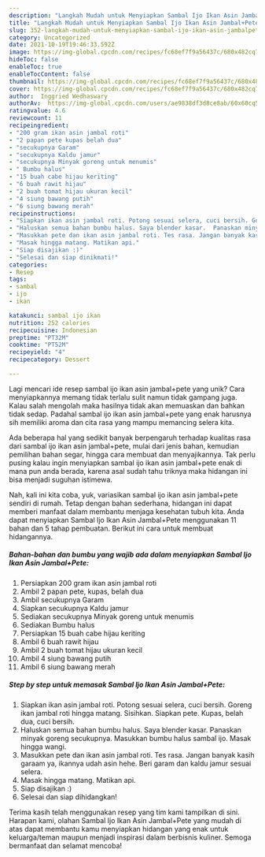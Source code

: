 ```yaml
---
description: "Langkah Mudah untuk Menyiapkan Sambal Ijo Ikan Asin Jambal+Pete yang Enak"
title: "Langkah Mudah untuk Menyiapkan Sambal Ijo Ikan Asin Jambal+Pete yang Enak"
slug: 352-langkah-mudah-untuk-menyiapkan-sambal-ijo-ikan-asin-jambalpete-yang-enak
category: Uncategorized
date: 2021-10-19T19:46:33.592Z
image: https://img-global.cpcdn.com/recipes/fc68ef7f9a56437c/680x482cq70/sambal-ijo-ikan-asin-jambalpete-foto-resep-utama.jpg
hideToc: false
enableToc: true
enableTocContent: false
thumbnail: https://img-global.cpcdn.com/recipes/fc68ef7f9a56437c/680x482cq70/sambal-ijo-ikan-asin-jambalpete-foto-resep-utama.jpg
cover: https://img-global.cpcdn.com/recipes/fc68ef7f9a56437c/680x482cq70/sambal-ijo-ikan-asin-jambalpete-foto-resep-utama.jpg
author:  Inggried Wedhaswary
authorAv:  https://img-global.cpcdn.com/users/ae9838df3d8ce8ab/60x60cq50/avatar.jpg
ratingvalue: 4.6
reviewcount: 11
recipeingredient:
- "200 gram ikan asin jambal roti"
- "2 papan pete kupas belah dua"
- "secukupnya Garam"
- "secukupnya Kaldu jamur"
- "secukupnya Minyak goreng untuk menumis"
- " Bumbu halus"
- "15 buah cabe hijau keriting"
- "6 buah rawit hijau"
- "2 buah tomat hijau ukuran kecil"
- "4 siung bawang putih"
- "6 siung bawang merah"
recipeinstructions:
- "Siapkan ikan asin jambal roti. Potong sesuai selera, cuci bersih. Goreng ikan jambal roti hingga matang. Sisihkan.  Siapkan pete. Kupas, belah dua, cuci bersih."
- "Haluskan semua bahan bumbu halus. Saya blender kasar.  Panaskan minyak goreng secukupnya. Masukkan bumbu halus sambal ijo. Masak hingga wangi."
- "Masukkan pete dan ikan asin jambal roti. Tes rasa. Jangan banyak kasih garaam ya, ikannya udah asin hehe. Beri garam dan kaldu jamur sesuai selera."
- "Masak hingga matang. Matikan api."
- "Siap disajikan :)"
- "Selesai dan siap dinikmati!"
categories:
- Resep
tags:
- sambal
- ijo
- ikan

katakunci: sambal ijo ikan 
nutrition: 252 calories
recipecuisine: Indonesian
preptime: "PT32M"
cooktime: "PT52M"
recipeyield: "4"
recipecategory: Dessert

---
```



Lagi mencari ide resep sambal ijo ikan asin jambal+pete yang unik? Cara menyiapkannya memang tidak terlalu sulit namun tidak gampang juga. Kalau salah mengolah maka hasilnya tidak akan memuaskan dan bahkan tidak sedap. Padahal sambal ijo ikan asin jambal+pete yang enak harusnya sih memiliki aroma dan cita rasa yang mampu memancing selera kita.


Ada beberapa hal yang sedikit banyak berpengaruh terhadap kualitas rasa dari sambal ijo ikan asin jambal+pete, mulai dari jenis bahan, kemudian pemilihan bahan segar, hingga cara membuat dan menyajikannya. Tak perlu pusing kalau ingin menyiapkan sambal ijo ikan asin jambal+pete enak di mana pun anda berada, karena asal sudah tahu triknya maka hidangan ini bisa menjadi suguhan istimewa.




Nah, kali ini kita coba, yuk, variasikan sambal ijo ikan asin jambal+pete sendiri di rumah. Tetap dengan bahan sederhana, hidangan ini dapat memberi manfaat dalam membantu menjaga kesehatan tubuh kita. Anda dapat menyiapkan Sambal Ijo Ikan Asin Jambal+Pete menggunakan 11 bahan dan 5 tahap pembuatan. Berikut ini cara untuk membuat hidangannya.

<!--inarticleads1-->

##### Bahan-bahan dan bumbu yang wajib ada dalam menyiapkan Sambal Ijo Ikan Asin Jambal+Pete:

1. Persiapkan 200 gram ikan asin jambal roti
1. Ambil 2 papan pete, kupas, belah dua
1. Ambil secukupnya Garam
1. Siapkan secukupnya Kaldu jamur
1. Sediakan secukupnya Minyak goreng untuk menumis
1. Sediakan  Bumbu halus
1. Persiapkan 15 buah cabe hijau keriting
1. Ambil 6 buah rawit hijau
1. Ambil 2 buah tomat hijau ukuran kecil
1. Ambil 4 siung bawang putih
1. Ambil 6 siung bawang merah




<!--inarticleads2-->

##### Step by step untuk memasak Sambal Ijo Ikan Asin Jambal+Pete:

1. Siapkan ikan asin jambal roti. Potong sesuai selera, cuci bersih. Goreng ikan jambal roti hingga matang. Sisihkan.  Siapkan pete. Kupas, belah dua, cuci bersih.
1. Haluskan semua bahan bumbu halus. Saya blender kasar.  Panaskan minyak goreng secukupnya. Masukkan bumbu halus sambal ijo. Masak hingga wangi.
1. Masukkan pete dan ikan asin jambal roti. Tes rasa. Jangan banyak kasih garaam ya, ikannya udah asin hehe. Beri garam dan kaldu jamur sesuai selera.
1. Masak hingga matang. Matikan api.
1. Siap disajikan :)
1. Selesai dan siap dihidangkan!



Terima kasih telah menggunakan resep yang tim kami tampilkan di sini. Harapan kami, olahan Sambal Ijo Ikan Asin Jambal+Pete yang mudah di atas dapat membantu kamu menyiapkan hidangan yang enak untuk keluarga/teman maupun menjadi inspirasi dalam berbisnis kuliner. Semoga bermanfaat dan selamat mencoba!
